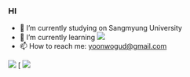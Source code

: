 ### HI 

- 🔭 I’m currently studying on Sangmyung University
- 🌱 I’m currently learning <img src="https://img.shields.io/badge/C-orange?style=for-the-badge&logo=&logoColor=white">
- 📫 How to reach me: yoonwogud@gmail.com


<a href="https://hits.seeyoufarm.com"><img src="https://hits.seeyoufarm.com/api/count/incr/badge.svg?url=https%3A%2F%2Fgithub.com%2Fblue1220&count_bg=%230A8902&title_bg=%23000000&icon=microbit.svg&icon_color=%23FF0000&title=%EB%B0%A9%EB%AC%B8%EC%9E%90+%EC%88%98&edge_flat=true"/></a>
[
<img src="https://img.shields.io/badge/Instagram-white?style=flat&logo=Instagram&logoColor=E4485F"/>

